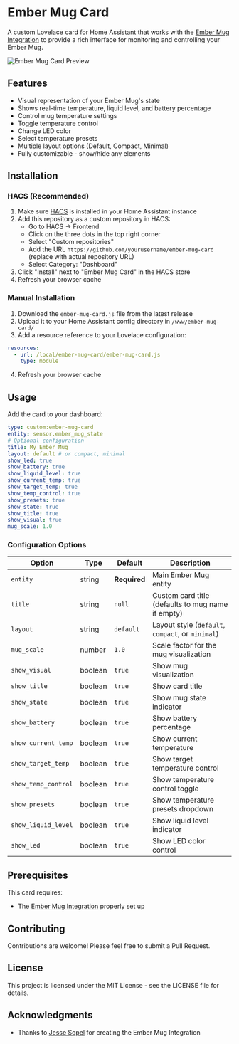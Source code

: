 # Ember Mug Card

A custom Lovelace card for Home Assistant that works with the [Ember Mug Integration](https://github.com/sopelj/hass_ember_mug) to provide a rich interface for monitoring and controlling your Ember Mug.

![Ember Mug Card Preview](ember-mug-card-examples.png)

## Features

- Visual representation of your Ember Mug's state
- Shows real-time temperature, liquid level, and battery percentage
- Control mug temperature settings
- Toggle temperature control
- Change LED color
- Select temperature presets
- Multiple layout options (Default, Compact, Minimal)
- Fully customizable - show/hide any elements

## Installation

### HACS (Recommended)

1. Make sure [HACS](https://hacs.xyz/) is installed in your Home Assistant instance
2. Add this repository as a custom repository in HACS:
   - Go to HACS → Frontend
   - Click on the three dots in the top right corner
   - Select "Custom repositories"
   - Add the URL `https://github.com/yourusername/ember-mug-card` (replace with actual repository URL)
   - Select Category: "Dashboard"
3. Click "Install" next to "Ember Mug Card" in the HACS store
4. Refresh your browser cache

### Manual Installation

1. Download the `ember-mug-card.js` file from the latest release
2. Upload it to your Home Assistant config directory in `/www/ember-mug-card/`
3. Add a resource reference to your Lovelace configuration:

```yaml
resources:
  - url: /local/ember-mug-card/ember-mug-card.js
    type: module
```

4. Refresh your browser cache

## Usage

Add the card to your dashboard:

```yaml
type: custom:ember-mug-card
entity: sensor.ember_mug_state
# Optional configuration
title: My Ember Mug
layout: default # or compact, minimal
show_led: true
show_battery: true
show_liquid_level: true
show_current_temp: true
show_target_temp: true
show_temp_control: true
show_presets: true
show_state: true
show_title: true
show_visual: true
mug_scale: 1.0
```

### Configuration Options

| Option | Type | Default | Description |
|--------|------|---------|-------------|
| `entity` | string | **Required** | Main Ember Mug entity |
| `title` | string | `null` | Custom card title (defaults to mug name if empty) |
| `layout` | string | `default` | Layout style (`default`, `compact`, or `minimal`) |
| `mug_scale` | number | `1.0` | Scale factor for the mug visualization |
| `show_visual` | boolean | `true` | Show mug visualization |
| `show_title` | boolean | `true` | Show card title |
| `show_state` | boolean | `true` | Show mug state indicator |
| `show_battery` | boolean | `true` | Show battery percentage |
| `show_current_temp` | boolean | `true` | Show current temperature |
| `show_target_temp` | boolean | `true` | Show target temperature control |
| `show_temp_control` | boolean | `true` | Show temperature control toggle |
| `show_presets` | boolean | `true` | Show temperature presets dropdown |
| `show_liquid_level` | boolean | `true` | Show liquid level indicator |
| `show_led` | boolean | `true` | Show LED color control |

## Prerequisites

This card requires:
- The [Ember Mug Integration](https://github.com/sopelj/hass_ember_mug) properly set up

## Contributing

Contributions are welcome! Please feel free to submit a Pull Request.

## License

This project is licensed under the MIT License - see the LICENSE file for details.

## Acknowledgments

- Thanks to [Jesse Sopel](https://github.com/sopelj) for creating the Ember Mug Integration
